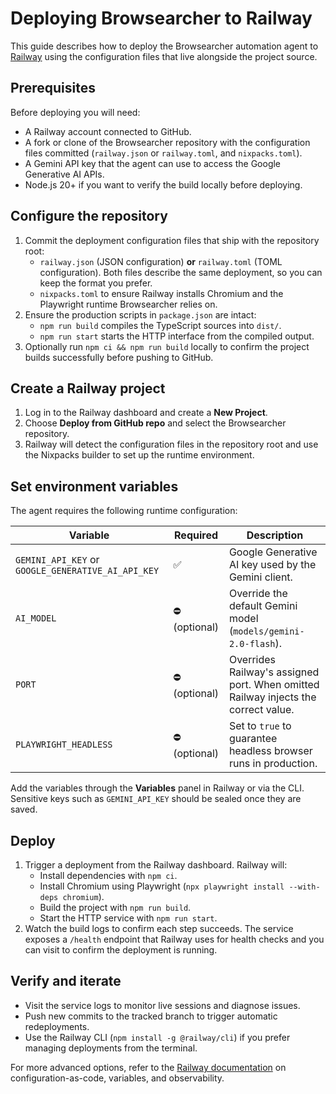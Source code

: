 # Deploying Browsearcher to Railway

This guide describes how to deploy the Browsearcher automation agent to [Railway](https://railway.com) using the configuration files that live alongside the project source.

## Prerequisites

Before deploying you will need:

- A Railway account connected to GitHub.
- A fork or clone of the Browsearcher repository with the configuration files committed (`railway.json` or `railway.toml`, and `nixpacks.toml`).
- A Gemini API key that the agent can use to access the Google Generative AI APIs.
- Node.js 20+ if you want to verify the build locally before deploying.

## Configure the repository

1. Commit the deployment configuration files that ship with the repository root:
   - `railway.json` (JSON configuration) **or** `railway.toml` (TOML configuration). Both files describe the same deployment, so you can keep the format you prefer.
   - `nixpacks.toml` to ensure Railway installs Chromium and the Playwright runtime Browsearcher relies on.
2. Ensure the production scripts in `package.json` are intact:
   - `npm run build` compiles the TypeScript sources into `dist/`.
   - `npm run start` starts the HTTP interface from the compiled output.
3. Optionally run `npm ci && npm run build` locally to confirm the project builds successfully before pushing to GitHub.

## Create a Railway project

1. Log in to the Railway dashboard and create a **New Project**.
2. Choose **Deploy from GitHub repo** and select the Browsearcher repository.
3. Railway will detect the configuration files in the repository root and use the Nixpacks builder to set up the runtime environment.

## Set environment variables

The agent requires the following runtime configuration:

| Variable | Required | Description |
| --- | --- | --- |
| `GEMINI_API_KEY` or `GOOGLE_GENERATIVE_AI_API_KEY` | ✅ | Google Generative AI key used by the Gemini client. |
| `AI_MODEL` | ⛔️ (optional) | Override the default Gemini model (`models/gemini-2.0-flash`). |
| `PORT` | ⛔️ (optional) | Overrides Railway's assigned port. When omitted Railway injects the correct value. |
| `PLAYWRIGHT_HEADLESS` | ⛔️ (optional) | Set to `true` to guarantee headless browser runs in production. |

Add the variables through the **Variables** panel in Railway or via the CLI. Sensitive keys such as `GEMINI_API_KEY` should be sealed once they are saved.

## Deploy

1. Trigger a deployment from the Railway dashboard. Railway will:
   - Install dependencies with `npm ci`.
   - Install Chromium using Playwright (`npx playwright install --with-deps chromium`).
   - Build the project with `npm run build`.
   - Start the HTTP service with `npm run start`.
2. Watch the build logs to confirm each step succeeds. The service exposes a `/health` endpoint that Railway uses for health checks and you can visit to confirm the deployment is running.

## Verify and iterate

- Visit the service logs to monitor live sessions and diagnose issues.
- Push new commits to the tracked branch to trigger automatic redeployments.
- Use the Railway CLI (`npm install -g @railway/cli`) if you prefer managing deployments from the terminal.

For more advanced options, refer to the [Railway documentation](https://docs.railway.com) on configuration-as-code, variables, and observability.
